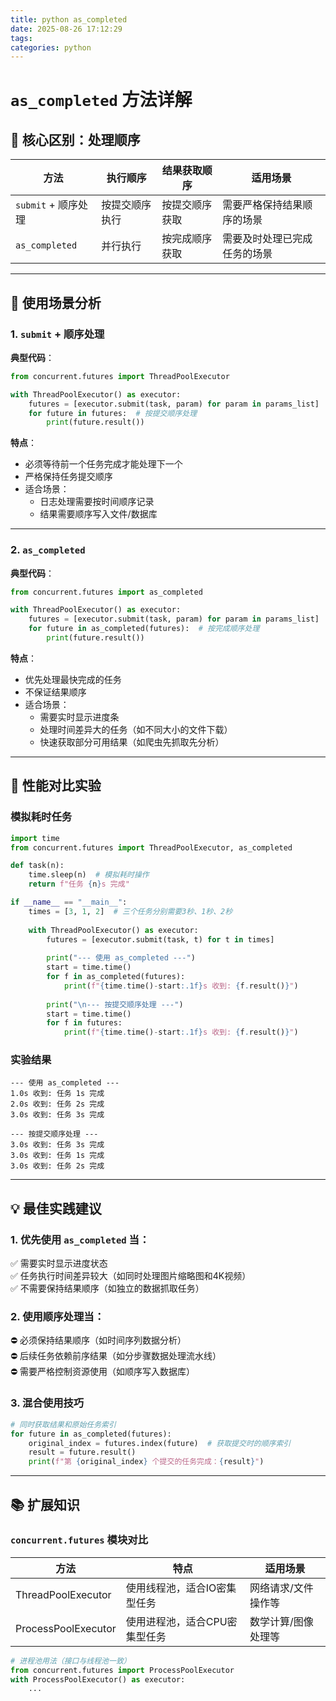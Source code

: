 ```yaml
---
title: python as_completed
date: 2025-08-26 17:12:29
tags:
categories: python
---
```

# `as_completed` 方法详解

## 🎯 核心区别：处理顺序
| 方法                   | 执行顺序       | 结果获取顺序     | 适用场景                     |
|------------------------|----------------|------------------|----------------------------|
| `submit` + 顺序处理    | 按提交顺序执行 | 按提交顺序获取   | 需要严格保持结果顺序的场景    |
| `as_completed`         | 并行执行       | 按完成顺序获取   | 需要及时处理已完成任务的场景  |

---

## 📌 使用场景分析

### 1. `submit` + 顺序处理
**典型代码**：
```python
from concurrent.futures import ThreadPoolExecutor

with ThreadPoolExecutor() as executor:
    futures = [executor.submit(task, param) for param in params_list]
    for future in futures:  # 按提交顺序处理
        print(future.result())
```

**特点**：
- 必须等待前一个任务完成才能处理下一个
- 严格保持任务提交顺序
- 适合场景：
  - 日志处理需要按时间顺序记录
  - 结果需要顺序写入文件/数据库

---

### 2. `as_completed`
**典型代码**：
```python
from concurrent.futures import as_completed

with ThreadPoolExecutor() as executor:
    futures = [executor.submit(task, param) for param in params_list]
    for future in as_completed(futures):  # 按完成顺序处理
        print(future.result())
```

**特点**：
- 优先处理最快完成的任务
- 不保证结果顺序
- 适合场景：
  - 需要实时显示进度条
  - 处理时间差异大的任务（如不同大小的文件下载）
  - 快速获取部分可用结果（如爬虫先抓取先分析）

---

## 🧪 性能对比实验
### 模拟耗时任务
```python
import time
from concurrent.futures import ThreadPoolExecutor, as_completed

def task(n):
    time.sleep(n)  # 模拟耗时操作
    return f"任务 {n}s 完成"

if __name__ == "__main__":
    times = [3, 1, 2]  # 三个任务分别需要3秒、1秒、2秒
    
    with ThreadPoolExecutor() as executor:
        futures = [executor.submit(task, t) for t in times]
        
        print("--- 使用 as_completed ---")
        start = time.time()
        for f in as_completed(futures):
            print(f"{time.time()-start:.1f}s 收到: {f.result()}")
        
        print("\n--- 按提交顺序处理 ---")
        start = time.time()
        for f in futures:
            print(f"{time.time()-start:.1f}s 收到: {f.result()}")
```

### 实验结果
```text
--- 使用 as_completed ---
1.0s 收到: 任务 1s 完成
2.0s 收到: 任务 2s 完成
3.0s 收到: 任务 3s 完成

--- 按提交顺序处理 ---
3.0s 收到: 任务 3s 完成
3.0s 收到: 任务 1s 完成
3.0s 收到: 任务 2s 完成
```

---

## 💡 最佳实践建议

### 1. 优先使用 `as_completed` 当：
✅ 需要实时显示进度状态  
✅ 任务执行时间差异较大（如同时处理图片缩略图和4K视频）  
✅ 不需要保持结果顺序（如独立的数据抓取任务）

### 2. 使用顺序处理当：
⛔ 必须保持结果顺序（如时间序列数据分析）  
⛔ 后续任务依赖前序结果（如分步骤数据处理流水线）  
⛔ 需要严格控制资源使用（如顺序写入数据库）

### 3. 混合使用技巧
```python
# 同时获取结果和原始任务索引
for future in as_completed(futures):
    original_index = futures.index(future)  # 获取提交时的顺序索引
    result = future.result()
    print(f"第 {original_index} 个提交的任务完成：{result}")
```

---

## 📚 扩展知识
### `concurrent.futures` 模块对比
| 方法             | 特点                         | 适用场景              |
|------------------|-----------------------------|---------------------|
| ThreadPoolExecutor | 使用线程池，适合IO密集型任务  | 网络请求/文件操作等   |
| ProcessPoolExecutor | 使用进程池，适合CPU密集型任务 | 数学计算/图像处理等   |
```python
# 进程池用法（接口与线程池一致）
from concurrent.futures import ProcessPoolExecutor
with ProcessPoolExecutor() as executor:
    ...
